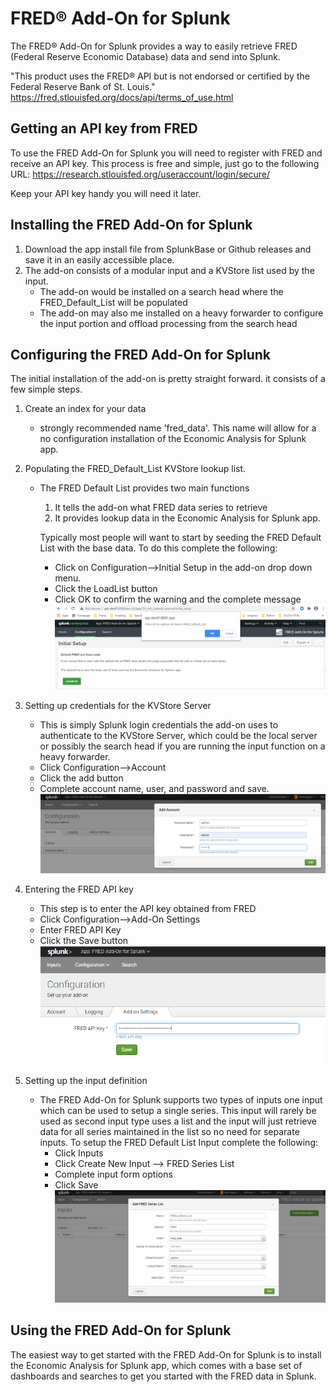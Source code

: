 # FRED&#174; Add-On for Splunk

The FRED&#174; Add-On for Splunk provides a way to easily retrieve FRED (Federal Reserve Economic Database) data and send into Splunk.

"This product uses the FRED® API but is not endorsed or certified by the Federal Reserve Bank of St. Louis."
https://fred.stlouisfed.org/docs/api/terms_of_use.html


## Getting an API key from FRED
To use the FRED Add-On for Splunk you will need to register with FRED and receive an API key. This process is free and simple, just go to the following URL: https://research.stlouisfed.org/useraccount/login/secure/

Keep your API key handy you will need it later.

## Installing the FRED Add-On for Splunk
1. Download the app install file from SplunkBase or Github releases and save it in an easily accessible place.
2. The add-on consists of a modular input and a KVStore list used by the input. 
   - The add-on would be installed on a search head where the FRED_Default_List will be populated
   - The add-on may also me installed on a heavy forwarder to configure the input portion and offload processing from the search head

## Configuring the FRED Add-On for Splunk
The initial installation of the add-on is pretty straight forward. it consists of a few simple steps.

1. Create an index for your data
   - strongly recommended name 'fred_data'. This name will allow for a no configuration installation of the Economic Analysis for Splunk app.
2. Populating the FRED_Default_List KVStore lookup list.
   - The FRED Default List provides two main functions
      1. It tells the add-on what FRED data series to retrieve
      2. It provides lookup data in the Economic Analysis for Splunk app.
   
        Typically most people will want to start by seeding the FRED Default List with the base data. To do this complete the following:
        - Click on Configuration-->Initial Setup in the add-on drop down menu.
        - Click the LoadList button
        - Click OK to confirm the warning and the complete message
   ![Default List Initialize](/appserver/static/ta-default-list.png)

3. Setting up credentials for the KVStore Server
   - This is simply Splunk login credentials the add-on uses to authenticate to the KVStore Server, which could be the local server or possibly the search head if you are running the input function on a heavy forwarder.
   - Click Configuration-->Account
   - Click the add button
   - Complete account name, user, and password and save.
  ![KVStore Account Setup](/appserver/static/ta-account_setup.png)
  
4. Entering the FRED API key
   - This step is to enter the API key obtained from FRED
   - Click Configuration-->Add-On Settings
   - Enter FRED API Key
   - Click the Save button
  ![FRED API Key Setup](/appserver/static/ta-api_key_setup.png)
  
5. Setting up the input definition
   - The FRED Add-On for Splunk supports two types of inputs one input which can be used to setup a single series. This input will rarely be used as second input type uses a list and the input will just retrieve data for all series maintained in the list so no need for separate inputs. To setup the FRED Default List Input complete the following:
     - Click Inputs
     - Click Create New Input --> FRED Series List
     - Complete input form options
     - Click Save  
  ![FRED API Key Setup](/appserver/static/ta-input_setup_2.png)

## Using the FRED Add-On for Splunk
The easiest way to get started with the FRED Add-On for Splunk is to install the Economic Analysis for Splunk app, which comes with a base set of dashboards and searches to get you started with the FRED data in Splunk.


